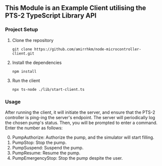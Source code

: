## This Module is an Example Client utilising the PTS-2 TypeScript Library API

### Project Setup
1. Clone the repository

    ```git clone https://github.com/amirrhkm/node-microcontroller-client.git```

2. Install the dependencies

    ```npm install```

3. Run the client

    ```npx ts-node ./lib/start-client.ts```

### Usage

After running the client, it will initiate the server, and ensure that the PTS-2 controller is ping-ing the server's endpoint. The server will periodically log the chosen pump's status. Then, you will be prompted to enter a command. Enter the number as follows:

0. PumpAuthorize: Authorize the pump, and the simulator will start filling.
1. PumpStop: Stop the pump.
2. PumpSuspend: Suspend the pump.
3. PumpResume: Resume the pump.
4. PumpEmergencyStop: Stop the pump despite the user.

